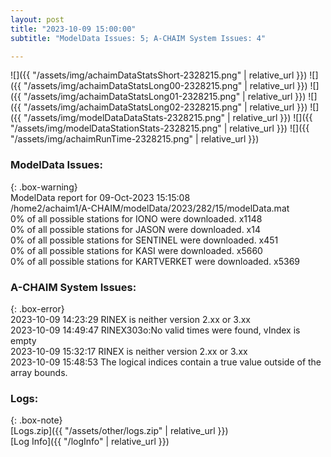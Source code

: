 ```yaml
---
layout: post
title: "2023-10-09 15:00:00"
subtitle: "ModelData Issues: 5; A-CHAIM System Issues: 4"

---
```


![]({{ "/assets/img/achaimDataStatsShort-2328215.png" | relative_url }})
![]({{ "/assets/img/achaimDataStatsLong00-2328215.png" | relative_url }})
![]({{ "/assets/img/achaimDataStatsLong01-2328215.png" | relative_url }})
![]({{ "/assets/img/achaimDataStatsLong02-2328215.png" | relative_url }})
![]({{ "/assets/img/modelDataDataStats-2328215.png" | relative_url }})
![]({{ "/assets/img/modelDataStationStats-2328215.png" | relative_url }})
![]({{ "/assets/img/achaimRunTime-2328215.png" | relative_url }})


### ModelData Issues:  
  
{: .box-warning}  
 ModelData report for 09-Oct-2023 15:15:08   
 /home2/achaim1/A-CHAIM/modelData/2023/282/15/modelData.mat   
 0% of all possible stations for IONO were downloaded. x1148   
 0% of all possible stations for JASON were downloaded. x14   
 0% of all possible stations for SENTINEL were downloaded. x451   
 0% of all possible stations for KASI were downloaded. x5660   
 0% of all possible stations for KARTVERKET were downloaded. x5369   
  
### A-CHAIM System Issues:  
  
{: .box-error}  
2023-10-09 14:23:29 RINEX is neither version 2.xx or 3.xx  
2023-10-09 14:49:47 RINEX303o:No valid times were found, vIndex is empty  
2023-10-09 15:32:17 RINEX is neither version 2.xx or 3.xx  
2023-10-09 15:48:53 The logical indices contain a true value outside of the array bounds.  

### Logs:  
  
{: .box-note}  
[Logs.zip]({{ "/assets/other/logs.zip" | relative_url }})  
[Log Info]({{ "/logInfo" | relative_url }})  
